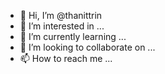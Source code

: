 - 👋 Hi, I’m @thanittrin
- 👀 I’m interested in ...
- 🌱 I’m currently learning ...
- 💞️ I’m looking to collaborate on ...
- 📫 How to reach me ...

<!---
thanittrin/thanittrin is a ✨ special ✨ repository because its `README.md` (this file) appears on your GitHub profile.
You can click the Preview link to take a look at your changes.
--->
